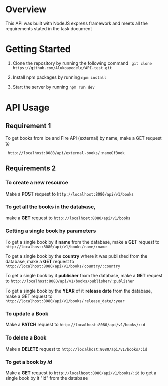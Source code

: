 # Overview

This API was built with NodeJS express framework and meets all the requirements stated in the task document

# Getting Started

1. Clone the repository by running the following command
   ` git clone https://github.com/Alukoayodele/API-test.git`

2. Install npm packages by running
   `npm install`

3. Start the server by running
   `npm run dev`

# API Usage

## Requirement 1

To get books from Ice and Fire API (external) by name, make a GET request to

` http://localhost:8080/api/external-books/:nameOfBook`

## Requirements 2

### To create a new resource

Make a **POST** request to
`http://localhost:8080/api/v1/books`

### To get all the books in the database,

make a **GET** request to
`http://localhost:8080/api/v1/books`

### Getting a single book by parameters

To get a single book by it **name** from the database, make a **GET** request to
`http://localhost:8080/api/v1/books/name/:name`

To get a single book by the **country** where it was published from the database, make a **GET** request to
`http://localhost:8080/api/v1/books/country/:country`

To get a single book by it **publisher** from the database, make a **GET** request to
`http://localhost:8080/api/v1/books/publisher/:publisher`

To get a single book by the **YEAR** of it **release date** from the database, make a GET request to
`http://localhost:8080/api/v1/books/release_date/:year`

### To update a Book

Make a **PATCH** request to
`http://localhost:8080/api/v1/books/:id`

### To delete a Book

Make a **DELETE** request to
`http://localhost:8080/api/v1/books/:id`

### To get a book by _id_

Make a **GET** request to
`http://localhost:8080/api/v1/books/:id`
to get a single book by it "id" from the database
